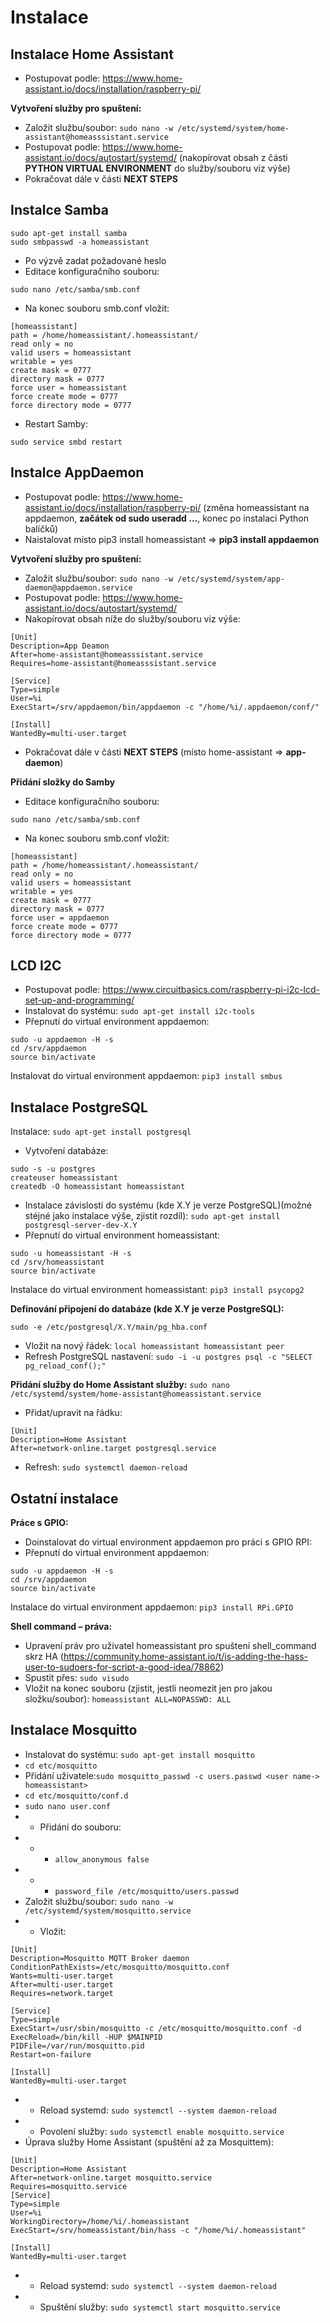 # Instalace

## Instalace Home Assistant
- Postupovat podle: https://www.home-assistant.io/docs/installation/raspberry-pi/

**Vytvoření služby pro spuštení:**
- Založit službu/soubor: ```sudo nano -w /etc/systemd/system/home-assistant@homeasssistant.service```
- Postupovat podle: https://www.home-assistant.io/docs/autostart/systemd/ (nakopírovat obsah z části **PYTHON VIRTUAL ENVIRONMENT** do služby/souboru viz výše)
- Pokračovat dále v části **NEXT STEPS**

## Instalce Samba
```
sudo apt-get install samba
sudo smbpasswd -a homeassistant
```
- Po výzvě zadat požadované heslo
- Editace konfiguračního souboru:
```
sudo nano /etc/samba/smb.conf
```
- Na konec souboru smb.conf vložit:
```
[homeassistant]
path = /home/homeassistant/.homeassistant/
read only = no
valid users = homeassistant
writable = yes
create mask = 0777
directory mask = 0777
force user = homeassistant
force create mode = 0777
force directory mode = 0777
```
- Restart Samby:
```
sudo service smbd restart
```

## Instalce AppDaemon
- Postupovat podle: https://www.home-assistant.io/docs/installation/raspberry-pi/ (změna homeassistant na appdaemon, **začátek od sudo useradd …**, konec po instalaci Python balíčků)
- Naistalovat místo pip3 install homeassistant => **pip3 install appdaemon**

**Vytvoření služby pro spuštení:**
- Založit službu/soubor: ```sudo nano -w /etc/systemd/system/app-daemon@appdaemon.service```
- Postupovat podle: https://www.home-assistant.io/docs/autostart/systemd/ 
- Nakopírovat obsah níže do služby/souboru viz výše:
```
[Unit]
Description=App Deamon
After=home-assistant@homeasssistant.service
Requires=home-assistant@homeasssistant.service

[Service]
Type=simple
User=%i
ExecStart=/srv/appdaemon/bin/appdaemon -c "/home/%i/.appdaemon/conf/"

[Install]
WantedBy=multi-user.target
```
- Pokračovat dále v části **NEXT STEPS** (místo home-assistant => **app-daemon**)

**Přidání složky do Samby**
- Editace konfiguračního souboru:
```
sudo nano /etc/samba/smb.conf
```
- Na konec souboru smb.conf vložit:
```
[homeassistant]
path = /home/homeassistant/.homeassistant/
read only = no
valid users = homeassistant
writable = yes
create mask = 0777
directory mask = 0777
force user = appdaemon
force create mode = 0777
force directory mode = 0777
```

## LCD I2C
- Postupovat podle: https://www.circuitbasics.com/raspberry-pi-i2c-lcd-set-up-and-programming/
- Instalovat do systému:  ```sudo apt-get install i2c-tools ```
- Přepnutí do virtual environment appdaemon:
```
sudo -u appdaemon -H -s
cd /srv/appdaemon
source bin/activate
```
Instalovat do virtual environment appdaemon: ```pip3 install smbus```


## Instalace PostgreSQL
Instalace: ```sudo apt-get install postgresql```

- Vytvoření databáze:
```
sudo -s -u postgres
createuser homeassistant
createdb -O homeassistant homeassistant
```

- Instalace závislostí do systému (kde X.Y je verze PostgreSQL)(možné stéjné jako instalace výše, zjistit rozdíl):
```sudo apt-get install postgresql-server-dev-X.Y```
- Přepnutí do virtual environment homeassistant: 
```
sudo -u homeassistant -H -s
cd /srv/homeassistant
source bin/activate
```

Instalace do virtual environment homeassistant: ```pip3 install psycopg2```


**Definování připojení do databáze (kde X.Y je verze PostgreSQL):**
```
sudo -e /etc/postgresql/X.Y/main/pg_hba.conf
```
- Vložit na nový řádek:
```local homeassistant homeassistant peer```
- Refresh PostgreSQL nastavení:
```sudo -i -u postgres psql -c "SELECT pg_reload_conf();"```

**Přidání služby do Home Assistant služby:**
```sudo nano /etc/systemd/system/home-assistant@homeassistant.service```
- Přidat/upravit na řádku:
```
[Unit]
Description=Home Assistant
After=network-online.target postgresql.service
```
- Refresh:
```sudo systemctl daemon-reload```

## Ostatní instalace
**Práce s GPIO:**
- Doinstalovat do virtual environment appdaemon pro práci s GPIO RPI:
- Přepnutí do virtual environment appdaemon:
```
sudo -u appdaemon -H -s
cd /srv/appdaemon
source bin/activate
```
Instalace do virtual environment appdaemon: ```pip3 install RPi.GPIO```

**Shell command – práva:**
- Upravení práv pro uživatel homeassistant pro spuštení shell_command skrz HA (https://community.home-assistant.io/t/is-adding-the-hass-user-to-sudoers-for-script-a-good-idea/78862)
- Spustit přes: ```sudo visudo```
- Vložit na konec souboru (zjistit, jestli neomezit jen pro jakou složku/soubor): ```homeassistant ALL=NOPASSWD: ALL```

## Instalace Mosquitto
- Instalovat do systému: ```sudo apt-get install mosquitto```
- ```cd etc/mosquitto```
- Přidání uživatele:```sudo mosquitto_passwd -c users.passwd <user name-> homeassistant>```
- ```cd etc/mosquitto/conf.d```
- ```sudo nano user.conf```
- - Přidání do souboru:
- - - ```allow_anonymous false```
- - - ```password_file /etc/mosquitto/users.passwd```
- Založit službu/soubor: ```sudo nano -w /etc/systemd/system/mosquitto.service```
- - Vložit:
```
[Unit]
Description=Mosquitto MQTT Broker daemon
ConditionPathExists=/etc/mosquitto/mosquitto.conf
Wants=multi-user.target
After=multi-user.target
Requires=network.target

[Service]
Type=simple
ExecStart=/usr/sbin/mosquitto -c /etc/mosquitto/mosquitto.conf -d
ExecReload=/bin/kill -HUP $MAINPID
PIDFile=/var/run/mosquitto.pid
Restart=on-failure

[Install]
WantedBy=multi-user.target
```
- - Reload systemd: ```sudo systemctl --system daemon-reload```
- - Povolení služby: ```sudo systemctl enable mosquitto.service```
- Úprava služby Home Assistant (spuštění až za Mosquittem):
```
[Unit]
Description=Home Assistant
After=network-online.target mosquitto.service
Requires=mosquitto.service
[Service]
Type=simple
User=%i
WorkingDirectory=/home/%i/.homeassistant
ExecStart=/srv/homeassistant/bin/hass -c "/home/%i/.homeassistant"

[Install]
WantedBy=multi-user.target
```
- - Reload systemd: ```sudo systemctl --system daemon-reload```
- - Spuštění služby: ```sudo systemctl start mosquitto.service``` 
